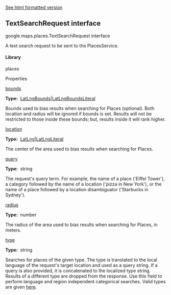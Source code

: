 [See html formatted version](https://huasofoundries.github.io/google-maps-documentation/TextSearchRequest.html)


TextSearchRequest interface
---------------------------

google.maps.places.TextSearchRequest interface

A text search request to be sent to the PlacesService.

#### Library

places

Properties

[bounds](#TextSearchRequest.bounds)

**Type:**  [LatLngBounds](LatLngBounds.md)|[LatLngBoundsLiteral](LatLngBoundsLiteral.md)

Bounds used to bias results when searching for Places (optional). Both location and radius will be ignored if bounds is set. Results will not be restricted to those inside these bounds; but, results inside it will rank higher.

[location](#TextSearchRequest.location)

**Type:**  [LatLng](LatLng.md)|[LatLngLiteral](LatLngLiteral.md)

The center of the area used to bias results when searching for Places.

[query](#TextSearchRequest.query)

**Type:**  string

The request's query term. For example, the name of a place ('Eiffel Tower'), a category followed by the name of a location ('pizza in New York'), or the name of a place followed by a location disambiguator ('Starbucks in Sydney').

[radius](#TextSearchRequest.radius)

**Type:**  number

The radius of the area used to bias results when searching for Places, in meters.

[type](#TextSearchRequest.type)

**Type:**  string

Searches for places of the given type. The type is translated to the local language of the request's target location and used as a query string. If a query is also provided, it is concatenated to the localized type string. Results of a different type are dropped from the response. Use this field to perform language and region independent categorical searches. Valid types are given [here](https://developers.google.com/maps/documentation/places/supported_types).